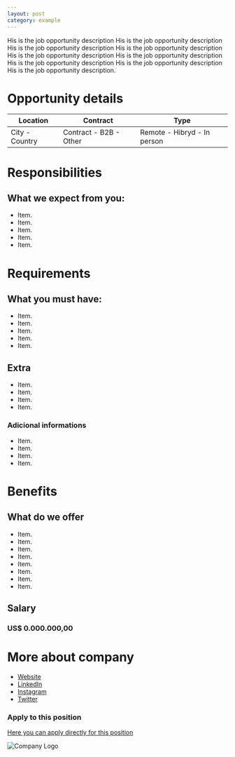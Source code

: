 ```yaml
---
layout: post
category: example
---
```


His is the job opportunity description His is the job opportunity description His is the job opportunity description His is the job opportunity description His is the job opportunity description His is the job opportunity description His is the job opportunity description His is the job opportunity description His is the job opportunity description.

# Opportunity details

| Location        | Contract     | Type        |
| -------------   |------------- |-------------|      
| City - Country  | Contract - B2B - Other | Remote - Hibryd - In person |

# Responsibilities

## What we expect from you:

- Item.
- Item.
- Item.
- Item.
- Item.

# Requirements

## What you must have:

- Item.
- Item.
- Item.
- Item.
- Item.

## Extra

- Item.
- Item.
- Item.
- Item.

### Adicional informations

- Item.
- Item.
- Item.
- Item.

# Benefits

## What do we offer

- Item.
- Item.
- Item.
- Item.
- Item.
- Item.
- Item.
- Item.

## Salary

### US$ 0.000.000,00

# More about company

- [Website](http://appsec.job)
- [LinkedIn](http://appsec.job)
- [Instagram](http://appsec.job)
- [Twitter](http://appsec.job)

### Apply to this position

[Here you can apply directly for this position](http://appsec.job)

![Company Logo](http://appsec.jobs/logo.png)